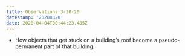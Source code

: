 ```yaml
---
title: Observations 3-20-20
datestamp: '20200320'
date: 2020-04-04T00:44:23.485Z
---
```

- How objects that get stuck on a building’s roof become a pseudo-permanent part of that building.
